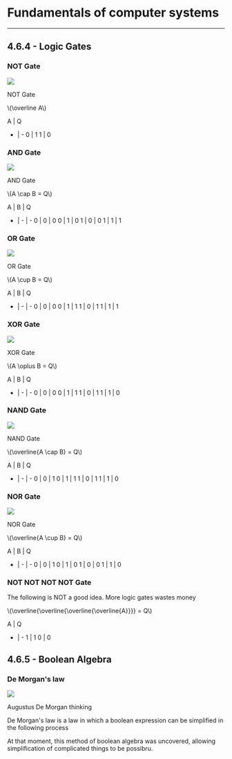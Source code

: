 # Fundamentals of computer systems
---

## 4.6.4 - Logic Gates

### NOT Gate

<div class="imgbox">
	<img src="/img/not.svg">
	<p>NOT Gate</p>
</div>

\\(\\overline A\\)

A | Q
- | -
0 | 1
1 | 0

### AND Gate

<div class="imgbox">
	<img src="/img/and.svg">
	<p>AND Gate</p>
</div>

\\(A \\cap B = Q\\)

A | B | Q
- | - | -
0 | 0 | 0
0 | 1 | 0
1 | 0 | 0
1 | 1 | 1

### OR Gate

<div class="imgbox">
	<img src="/img/or.svg">
	<p>OR Gate</p>
</div>

\\(A \\cup B = Q\\)

A | B | Q
- | - | -
0 | 0 | 0
0 | 1 | 1
1 | 0 | 1
1 | 1 | 1

### XOR Gate

<div class="imgbox">
	<img src="/img/xor.svg">
	<p>XOR Gate</p>
</div>

\\(A \\oplus B = Q\\)

A | B | Q
- | - | -
0 | 0 | 0
0 | 1 | 1
1 | 0 | 1
1 | 1 | 0

### NAND Gate

<div class="imgbox">
	<img src="/img/nand.svg">
	<p>NAND Gate</p>
</div>

\\(\\overline{A \\cap B} = Q\\)

A | B | Q
- | - | -
0 | 0 | 1
0 | 1 | 1
1 | 0 | 1
1 | 1 | 0

### NOR Gate

<div class="imgbox">
	<img src="/img/nor.svg">
	<p>NOR Gate</p>
</div>

\\(\\overline{A \\cup B} = Q\\)

A | B | Q
- | - | -
0 | 0 | 1
0 | 1 | 0
1 | 0 | 0
1 | 1 | 0

### NOT NOT NOT NOT Gate

<div class="grey-b1 infobox">
    <p>The following is NOT a good idea. More logic gates wastes money</p>
</div>

\\(\\overline{\\overline{\\overline{\\overline{A}}}} = Q\\)

A | Q
- | -
1 | 1
0 | 0


## 4.6.5 - Boolean Algebra

### De Morgan's law

<div class="imgbox">
	<img src="/img/demorgan.jpeg">
	<p>Augustus De Morgan thinking</p>
</div>

De Morgan's law is a law in which a boolean expression can be simplified in the following process

At that moment, this method of boolean algebra was uncovered, allowing simplification of complicated things to be possibru.